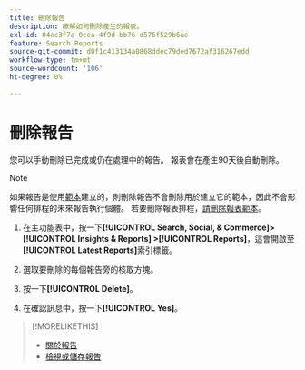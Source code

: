 ```yaml
---
title: 刪除報告
description: 瞭解如何刪除產生的報表。
exl-id: 04ec3f7a-0cea-4f9d-bb76-d576f529b6ae
feature: Search Reports
source-git-commit: d0f1c413134a0868ddec79ded7672af316267edd
workflow-type: tm+mt
source-wordcount: '106'
ht-degree: 0%

---
```


# 刪除報告

您可以手動刪除已完成或仍在處理中的報告。 報表會在產生90天後自動刪除。

>[!NOTE]
>
>如果報告是使用[範本](/help/search-social-commerce/reports/automation/templates/template-about.md)建立的，則刪除報告不會刪除用於建立它的範本，因此不會影響任何排程的未來報告執行個體。 若要刪除報表排程，[請刪除報表範本](/help/search-social-commerce/reports/automation/templates/template-delete.md)。

1. 在主功能表中，按一下&#x200B;**[!UICONTROL Search, Social, & Commerce]> [!UICONTROL Insights & Reports] >[!UICONTROL Reports]**，這會開啟至&#x200B;**[!UICONTROL Latest Reports]**&#x200B;索引標籤。

1. 選取要刪除的每個報告旁的核取方塊。

1. 按一下&#x200B;**[!UICONTROL Delete]**。

1. 在確認訊息中，按一下&#x200B;**[!UICONTROL Yes]**。

>[!MORELIKETHIS]
>
>* [關於報告](/help/search-social-commerce/reports/report-about.md)
>* [檢視或儲存報告](/help/search-social-commerce/reports/management/report-view-save.md)
